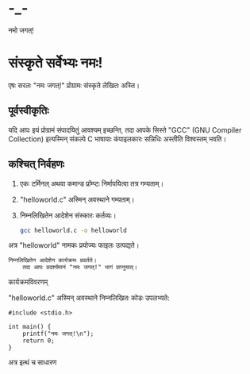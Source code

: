 # -_-
नमो जगत्!
# संस्कृते सर्वेभ्यः नमः!

एषः सरलः "नमः जगत्!" प्रोग्रामः संस्कृते लेखितः अस्ति।

## पूर्वस्वीकृतिः

यदि आपः इयं प्रोग्रामं संपादयितुं आवश्यम् इच्छन्ति, तदा आपके सिस्ते "GCC" (GNU Compiler Collection) इत्यस्मिन् संकल्पे C भाषायाः कंपाइलकारः सन्निधिः अस्तीति विश्वस्तम् भवति।

## कश्चित् निर्वहणः

1. एकः टर्मिनल् अथवा कमान्ड प्रॉम्प्टः निर्मापयित्वा तत्र गम्यताम्।
2. "helloworld.c" अस्मिन् अवस्थाने गम्यताम्।
3. निम्नलिखितेन आदेशेन संस्कारः कर्तव्यः।

   ```bash
   gcc helloworld.c -o helloworld

अत्र "helloworld" नामकः प्रयोज्यः फाइलः उत्पद्यते।

    निम्नलिखितेन आदेशेन कार्यक्रमः प्रवर्तते।
        तदा आपः प्रदर्श्यमानं "नमः जगत्!" भागं प्राप्नुयात्।

कार्यक्रमविवरणम्

"helloworld.c" अस्मिन् अवस्थाने निम्नलिखितः कोडः उपलभ्यते:
```
#include <stdio.h>

int main() {
    printf("नमः जगत्!\n");
    return 0;
}

```
अत्र इत्थं च साधारण
